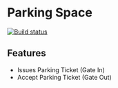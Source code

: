 # Parking Space

[![Build status](https://ci.appveyor.com/api/projects/status/3cyubwcf7h9d9bjw?svg=true)](https://ci.appveyor.com/project/surrealist/parkingspace)

## Features

* Issues Parking Ticket (Gate In)
* Accept Parking Ticket (Gate Out)

